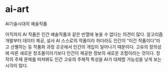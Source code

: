 # ai-art
AI기술시대의 예술작품

아직까지 AI 작품은 인간 예술작품과 같은 반열에 놓을 수 없다는 의견이 많다. 알고리즘 개발부터 데이터 제공, 설사 AI 스스로의 작품이라 하더라도 인간이 “이건 작품이다”라고 선별하는 등 작품화 과정 곳곳에서 인간의 개입이 일어나기 때문이다. 고유의 창의성에 따른 새로운 창조물이라기보다 인간이 제공한 정보의 새로운 조합이라는 것이다. 창작의 주체 문제를 따져봐도 인간 고유의 주체적 특성을 AI가 대체할 가능성을 낮게 보는 시각이 많다.
